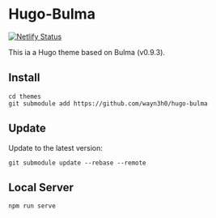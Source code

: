 # Hugo-Bulma 

[![Netlify Status](https://api.netlify.com/api/v1/badges/dd05cc23-5350-4dba-8d41-2fee59ee51a8/deploy-status)](https://app.netlify.com/sites/hugo-bulma/deploys)

This ia a Hugo theme based on Bulma (v0.9.3).

## Install

```
cd themes
git submodule add https://github.com/wayn3h0/hugo-bulma
```

## Update

Update to the latest version:

```
git submodule update --rebase --remote
```

## Local Server

```
npm run serve
```
